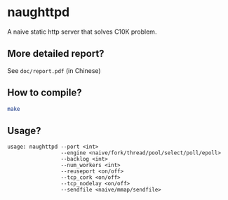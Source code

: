 # naughttpd
A naive static http server that solves C10K problem.

## More detailed report?

See `doc/report.pdf` (in Chinese)

## How to compile?

```bash
make
```

## Usage?

```
usage: naughttpd --port <int>
                 --engine <naive/fork/thread/pool/select/poll/epoll>
                 --backlog <int>
                 --num_workers <int>
                 --reuseport <on/off>
                 --tcp_cork <on/off>
                 --tcp_nodelay <on/off>
                 --sendfile <naive/mmap/sendfile>
```


